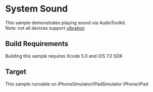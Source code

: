 System Sound
============

This sample demonstrates playing sound via AudioToolkit.  
Note: not all devices support [vibration](https://developer.apple.com/library/ios/documentation/AudioToolbox/Reference/SystemSoundServicesReference/index.html#//apple_ref/c/func/AudioServicesPlayAlertSound)

Build Requirements
------------------

Building this sample requires Xcode 5.0 and iOS 7.0 SDK

Target
------
This sample runnable on iPhoneSimulator/iPadSimulator iPhone/iPad
